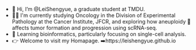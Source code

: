 - 👋 Hi, I’m @LeiShengyue, a graduate student at TMDU.
- 🧑‍🔬 I'm currently studying Oncology in the Division of Experimental Pathology at the Cancer Institute, JFCR, and exploring how aneuploidy 🧬 affects tumor formation and progression using scRNA-seq.
- 🌱 Learning bioinformatics, particularly focusing on single-cell analysis.
- 👉 Welcome to visit my Homapage. ➡️https://leishengyue.github.io

<!---
LeiShengyue/LeiShengyue is a ✨ special ✨ repository because its `README.md` (this file) appears on your GitHub profile.
You can click the Preview link to take a look at your changes.
--->

